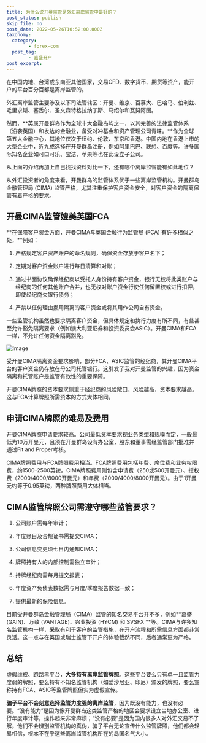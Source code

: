 ```yaml
---
title: 为什么说开曼监管是外汇离岸监管中最好的？
post_status: publish
skip_file: no
post_date: 2022-05-26T10:52:00.000Z
taxonomy:
  category:
        - forex-com
  post_tag:
        - 嘉盛开户
post_excerpt: 
---
```

在中国内地、台湾或东南亚其他国家，交易CFD、数字货币、期货等资产，能开户的平台百分百都是离岸监管的。

外汇离岸监管主要涉及以下司法管辖区：开曼、维京、百慕大、巴哈马、伯利兹、毛里求斯、塞舌尔、圣文森特格拉纳丁斯、马绍尔和瓦努阿图。

然而，**英属开曼群岛作为全球十大金融岛屿之一，以其完善的法律监管体系（沿袭英国）和发达的金融业，备受对冲基金和资产管理公司青睐。**作为全球第五大金融中心，其地位仅次于纽约、伦敦、东京和香港。中国内地在香港上市的大型企业中，近九成选择在开曼群岛注册，例如阿里巴巴、联想、百度等。许多国际知名企业如可口可乐、宝洁、苹果等也在此设立子公司。

从上面的介绍再加上自己找找资料对比一下，还有哪个离岸监管能有如此地位？

从外汇投资者的角度来看，开曼群岛的监管体系优于一些离岸监管机构。开曼群岛金融管理局 (CIMA) 监管严格，尤其注重保护客户资金安全，对客户资金的隔离保管有着严格的要求。

## 开曼CIMA监管媲美英国FCA

**在保障客户资金方面，开曼CIMA与英国金融行为监管局 (FCA) 有许多相似之处，**例如：

1. 严格规定客户资产账户的命名规则，确保资金存放于客户名下；

1. 定期对客户资金账户进行每日清算和对账；

1. 通过书面协议确保经纪商以受托人身份持有客户资金，银行无权将此类账户与经纪商的任何其他账户合并，也无权对账户资金行使任何留置权或进行扣押，即使经纪商欠银行债务；

1. 严禁以任何理由挪用隔离的客户资金或将其用作公司自有资金。

一些监管机构虽然也要求隔离客户资金，但具体规定和执行力度有所不同，有些甚至允许豁免隔离要求（例如澳大利亚证券和投资委员会ASIC）。开曼CIMA和FCA一样，不允许任何资金隔离豁免。

![Image](https://prod-files-secure.s3.us-west-2.amazonaws.com/39ed1227-6d7d-4570-be36-9ccd4a2c4241/bd849744-3fcb-4a37-8312-357962c8f065/image.png?X-Amz-Algorithm=AWS4-HMAC-SHA256&X-Amz-Content-Sha256=UNSIGNED-PAYLOAD&X-Amz-Credential=ASIAZI2LB4662TUIIHZ6%2F20250426%2Fus-west-2%2Fs3%2Faws4_request&X-Amz-Date=20250426T101353Z&X-Amz-Expires=3600&X-Amz-Security-Token=IQoJb3JpZ2luX2VjEKf%2F%2F%2F%2F%2F%2F%2F%2F%2F%2FwEaCXVzLXdlc3QtMiJHMEUCICHUs%2BO0or0jpdQ8EQINWhFOcU6FM82YsNG5R5Poc%2FQaAiEAgPSXJKHBj%2BvycxdhjhdCgX%2BCRjZKIUY8BYz2hNkDKZwq%2FwMIQBAAGgw2Mzc0MjMxODM4MDUiDCbxn3KQi9LP%2BTBFiCrcA8K12qw5Izej5XFTyOiKxmML8d%2BxbViul4iNuUCJn0%2FaaNRYUNh2riuliT51rjEl6v5x4y0hMyR1XcTp9n9A9DAgqcJg5L%2F9pUdKOD6MFMX%2FvxlFhbnMP2FyjuplSmWlSpZ0NucUe%2FdIegXihzF%2B%2Bz0LbPZ1BnoFJ%2FB6XtdENOQQjZp7vyAPEIAxFZxyJIQ4NnHAwYueoaQctNuDHSu4tah3P9RLpPqiWoCmWyR2P8SW4OrJ9H66Ln23uTao8xO0z6iCJNsEZ6KlDPYTHsk%2B4ugEMR0pLnVcykNoIrPvrjvS8neXDrKLVAtVHk0L7uR7zOYPZtndnGQfuis0e%2BCMUcGv3M%2B0kBEtYrn8kKMSR8OHBbt12BZxV59zuzlDw3qXBwC4kXFJ0js8%2BYBN7nvoNwNlGuXZHHIwwJUCZqWSXFPgMZW0OIsK1N4SiRDdy30ZGB6qnI%2Fc0861C7kMdICL0fyurYymVCHocvaKcdud%2BA48Xccotbx1DwuR4Cw7lwro1Wgtl1AHssUgQpc0bTBXONeeofiJsmCzd3%2FO44Y5gCPHvnbyjHcd8YWlXgb4fNE6wiJvvZy%2FHxFHW%2FuCVKFWhd3Cbeu91vNsFIuxJVSAz0aHfS2w91hAmlgEMNEIMLCCssAGOqUB7ue91z6MQnUHDI10hRkkDlRjHY%2Fuw09uGobxayq9K7SHwFYFXcfph7xy932O6lfY5SEMkZGwOXeFJTpOQdc9R%2FlsgFyPappYTcDqqeUYnczIFdM4Doee6TBOylGpVHVh9p61JSDXdmGMf9OCHO5pr8KUNOONh3zPbOXkWaXpZJ1WOOuZAm6ZEAFPa%2FAmrOKsQY12WjE8hGjM37jwq28k56kjgD%2Fh&X-Amz-Signature=108aadae823c0bade2ffe8fd02409c1c8d1058e55b030c14d29c71d340ba4e43&X-Amz-SignedHeaders=host&x-id=GetObject)

受开曼CIMA隔离资金要求影响，部分FCA、ASIC监管的经纪商，其开曼CIMA平台的客户资金仍存放在母公司托管银行。这引发了我对开曼监管的兴趣，因为资金隔离和托管账户是监管有效性的重要保障。

开曼CIMA牌照的资本要求侧重于经纪商的风险敞口，风险越高，资本要求越高。这与FCA计算牌照所需资本的方式大体相同。

## **申请CIMA牌照的难易及费用**

开曼CIMA牌照申请要求较高。公司最低资本要求视业务类型和规模而定，一般最低为10万开曼元，且须在开曼群岛设有办公室，股东和董事需经监管部门批准并通过Fit and Proper考核。

CIMA牌照费用与FCA牌照费用相当。FCA牌照费用包括年费、席位费和业务权限费，约1500-2500英镑。CIMA牌照费用则包含申请费（250或500开曼元）、授权费（2000/4000/8000开曼元）和年费（2000/4000/8000开曼元）。由于1开曼元约等于0.95英镑，两种牌照费用大体相当。

## CIMA监管牌照公司需遵守哪些监管要求？

1. 公司账户需每年审计；

1. 年度账目及合规证书需提交CIMA；

1. 公司信息变更须七日内通知CIMA；

1. 牌照持有人的内部控制需独立审计；

1. 持牌经纪商需每月提交报表；

1. 年度资产负债表数据需与月度/季度报告数据一致；

1. 提供最新的保险信息。

目前受开曼群岛金融管理局（CIMA）监管的知名交易平台并不多，例如**嘉盛 (GAIN)、万致 (VANTAGE)、兴业投资 (HYCM) 和 SVSFX **等。CIMA与许多知名监管机构一样，采取有利于客户的监管措施，在开户流程和所需信息方面都非常灵活。这一点与在英国或瑞士监管下开户的体验截然不同，后者通常更为严格。

## 总结

虚假维权、跑路黑平台，**大多持有离岸监管牌照**。这些平台要么只有单一且监管力度弱的牌照，要么持有不知名监管机构（如爱沙尼亚、印尼）颁发的牌照，要么宣称持有FCA、ASIC等监管牌照但实为虚假宣传。

**骗子平台不会刻意选择监管力度强的离岸监管**，因为既没有能力，也没有必要。“没有能力”是因为像开曼群岛这类监管严格的地区会要求设立当地办公室、进行年度审计等，操作起来非常麻烦；“没有必要”是因为国内很多人对外汇交易不了解，他们不会辨别监管机构的真伪，骗子平台无论宣传什么监管牌照，他们都会轻易相信，根本不在乎这些离岸监管机构所在的岛国名气大小。